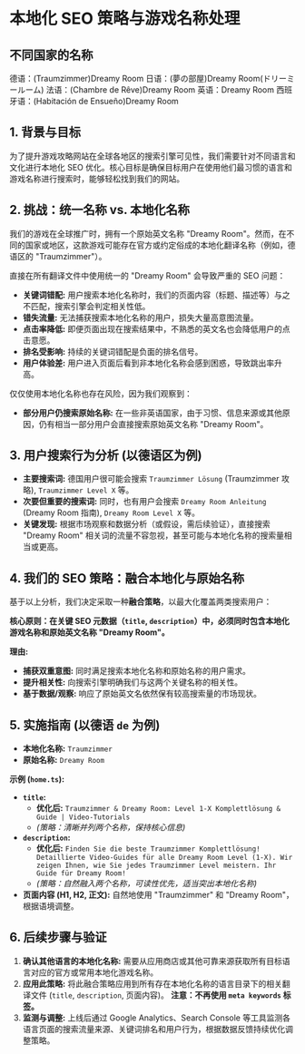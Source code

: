 # 本地化 SEO 策略与游戏名称处理

## 不同国家的名称

德语：(Traumzimmer)Dreamy Room
日语：(夢の部屋)Dreamy Room(ドリーミールーム)
法语：(Chambre de Rêve)Dreamy Room
英语：Dreamy Room
西班牙语：(Habitación de Ensueño)Dreamy Room

## 1. 背景与目标

为了提升游戏攻略网站在全球各地区的搜索引擎可见性，我们需要针对不同语言和文化进行本地化 SEO 优化。核心目标是确保目标用户在使用他们最习惯的语言和游戏名称进行搜索时，能够轻松找到我们的网站。

## 2. 挑战：统一名称 vs. 本地化名称

我们的游戏在全球推广时，拥有一个原始英文名称 "Dreamy Room"。然而，在不同的国家或地区，这款游戏可能存在官方或约定俗成的本地化翻译名称（例如，德语区的 "Traumzimmer"）。

直接在所有翻译文件中使用统一的 "Dreamy Room" 会导致严重的 SEO 问题：

- **关键词错配:** 用户搜索本地化名称时，我们的页面内容（标题、描述等）与之不匹配，搜索引擎会判定相关性低。
- **错失流量:** 无法捕获搜索本地化名称的用户，损失大量高意图流量。
- **点击率降低:** 即便页面出现在搜索结果中，不熟悉的英文名也会降低用户的点击意愿。
- **排名受影响:** 持续的关键词错配是负面的排名信号。
- **用户体验差:** 用户进入页面后看到非本地化名称会感到困惑，导致跳出率升高。

仅仅使用本地化名称也存在风险，因为我们观察到：

- **部分用户仍搜索原始名称:** 在一些非英语国家，由于习惯、信息来源或其他原因，仍有相当一部分用户会直接搜索原始英文名称 "Dreamy Room"。

## 3. 用户搜索行为分析 (以德语区为例)

- **主要搜索词:** 德国用户很可能会搜索 `Traumzimmer Lösung` (Traumzimmer 攻略), `Traumzimmer Level X` 等。
- **次要但重要的搜索词:** 同时，也有用户会搜索 `Dreamy Room Anleitung` (Dreamy Room 指南), `Dreamy Room Level X` 等。
- **关键发现:** 根据市场观察和数据分析（或假设，需后续验证），直接搜索 "Dreamy Room" 相关词的流量不容忽视，甚至可能与本地化名称的搜索量相当或更高。

## 4. 我们的 SEO 策略：融合本地化与原始名称

基于以上分析，我们决定采取一种**融合策略**，以最大化覆盖两类搜索用户：

**核心原则：在关键 SEO 元数据（`title`, `description`）中，必须同时包含本地化游戏名称和原始英文名称 "Dreamy Room"。**

**理由:**

- **捕获双重意图:** 同时满足搜索本地化名称和原始名称的用户需求。
- **提升相关性:** 向搜索引擎明确我们与这两个关键名称的相关性。
- **基于数据/观察:** 响应了原始英文名依然保有较高搜索量的市场现状。

## 5. 实施指南 (以德语 `de` 为例)

- **本地化名称:** `Traumzimmer`
- **原始名称:** `Dreamy Room`

**示例 (`home.ts`):**

- **`title`:**
  - **优化后:** `Traumzimmer & Dreamy Room: Level 1-X Komplettlösung & Guide | Video-Tutorials`
  - _(策略：清晰并列两个名称，保持核心信息)_
- **`description`:**
  - **优化后:** `Finden Sie die beste Traumzimmer Komplettlösung! Detaillierte Video-Guides für alle Dreamy Room Level (1-X). Wir zeigen Ihnen, wie Sie jedes Traumzimmer Level meistern. Ihr Guide für Dreamy Room!`
  - _(策略：自然融入两个名称，可读性优先，适当突出本地化名称)_
- **页面内容 (H1, H2, 正文):** 自然地使用 "Traumzimmer" 和 "Dreamy Room"，根据语境调整。

## 6. 后续步骤与验证

1.  **确认其他语言的本地化名称:** 需要从应用商店或其他可靠来源获取所有目标语言对应的官方或常用本地化游戏名称。
2.  **应用此策略:** 将此融合策略应用到所有存在本地化名称的语言目录下的相关翻译文件 (`title`, `description`, 页面内容)。 **注意：不再使用 `meta keywords` 标签。**
3.  **监测与调整:** 上线后通过 Google Analytics、Search Console 等工具监测各语言页面的搜索流量来源、关键词排名和用户行为，根据数据反馈持续优化调整策略。
